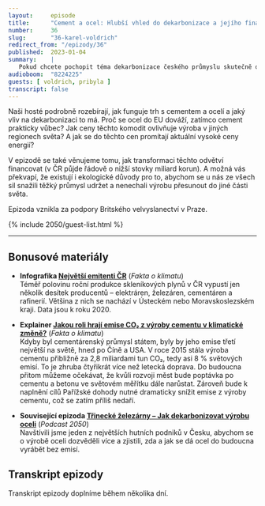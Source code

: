 ```yaml
---
layout:     episode
title:      "Cement a ocel: Hlubší vhled do dekarbonizace a jejího financování"
number:     36
slug:       "36-karel-voldrich"
redirect_from: "/epizody/36"
published:  2023-01-04
summary:    |
   Pokud chcete pochopit téma dekarbonizace českého průmyslu skutečně do hloubky, pusťte si tuto epizodu. Dozvíte se, co je potřeba k tomu, abychom se zbavili emisí skleníkových plynů v odvětvích, která jsou na dekarbonizaci nejnáročnější – tedy v ocelářství a cementárenství.
audioboom:  "8224225"
guests: [ voldrich, pribyla ]
transcript: false
---
```


Naši hosté podrobně rozebírají, jak funguje trh s cementem a ocelí a jaký vliv na dekarbonizaci to má. Proč se ocel do EU dováží, zatímco cement prakticky vůbec? Jak ceny těchto komodit ovlivňuje výroba v jiných regionech světa? A jak se do těchto cen promítají aktuální vysoké ceny energií?

V epizodě se také věnujeme tomu, jak transformaci těchto odvětví financovat (v ČR půjde řádově o nižší stovky miliard korun). A možná vás překvapí, že existují i ekologické důvody pro to, abychom se u nás ze všech sil snažili těžký průmysl udržet a nenechali výrobu přesunout do jiné části světa.

Epizoda vznikla za podpory Britského velvyslanectví v Praze.


{% include 2050/guest-list.html %}

---

## Bonusové materiály

<div class="bonus-material" markdown="1">

* **Infografika [Největší emitenti ČR](https://github.com/faktaoklimatu/graphics/blob/main/data-visualization/infographics/emissions/czechia/top-emission-producers-in-czechia/cs-nejvetsi-emitenti-cr.pdf)** (_Fakta o klimatu_)  
  Téměř polovinu roční produkce skleníkových plynů v ČR vypustí jen několik desítek producentů – elektráren, železáren, cementáren a rafinerií. Většina z nich se nachází v Ústeckém nebo Moravskoslezském kraji. Data jsou k roku 2020.

* **Explainer [Jakou roli hrají emise CO₂ z výroby cementu v klimatické změně?](https://faktaoklimatu.cz/explainery/emise-vyroba-cementu)** (_Fakta o klimatu_)  
  Kdyby byl cementárenský průmysl státem, byly by jeho emise třetí největší na světě, hned po Číně a USA. V roce 2015 stála výroba cementu přibližně za 2,8 miliardami tun CO₂, tedy asi 8 % světových emisí. To je zhruba čtyřikrát více než letecká doprava. Do budoucna přitom můžeme očekávat, že kvůli rozvoji měst bude poptávka po cementu a betonu ve světovém měřítku dále narůstat. Zároveň bude k naplnění cílů Pařížské dohody nutné dramaticky snížit emise z výroby cementu, což se zatím příliš nedaří.

* **Související epizoda [Třinecké železárny – Jak dekarbonizovat výrobu oceli](https://2050podcast.cz/epizody/28-trinecke-zelezarny)** (_Podcast 2050_)  
  Navštívili jsme jeden z největších hutních podniků v Česku, abychom se o výrobě oceli dozvěděli více a zjistili, zda a jak se dá ocel do budoucna vyrábět bez emisí.

</div>



## Transkript epizody

Transkript epizody doplníme během několika dní.
